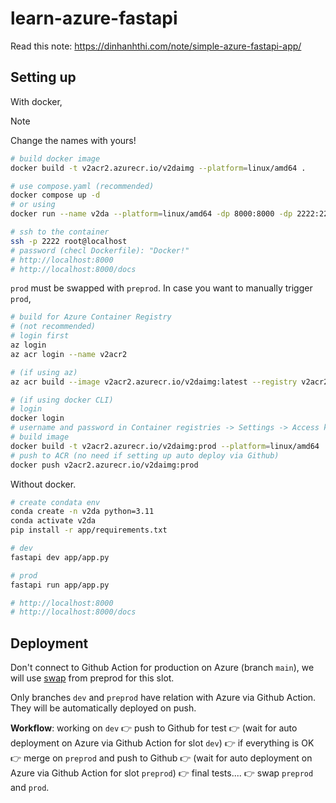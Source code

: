 # learn-azure-fastapi

Read this note: https://dinhanhthi.com/note/simple-azure-fastapi-app/

## Setting up

With docker,

> [!NOTE]
> Change the names with yours!

```bash
# build docker image
docker build -t v2acr2.azurecr.io/v2daimg --platform=linux/amd64 .

# use compose.yaml (recommended)
docker compose up -d
# or using
docker run --name v2da --platform=linux/amd64 -dp 8000:8000 -dp 2222:2222 -v ./app:/app v2acr2.azurecr.io/v2daimg

# ssh to the container
ssh -p 2222 root@localhost
# password (checl Dockerfile): "Docker!"
# http://localhost:8000
# http://localhost:8000/docs
```

`prod` must be swapped with `preprod`. In case you want to manually trigger `prod`,

```bash
# build for Azure Container Registry
# (not recommended)
# login first
az login
az acr login --name v2acr2

# (if using az)
az acr build --image v2acr2.azurecr.io/v2daimg:latest --registry v2acr2 --file Dockerfile .

# (if using docker CLI)
# login
docker login
# username and password in Container registries -> Settings -> Access keys
# build image
docker build -t v2acr2.azurecr.io/v2daimg:prod --platform=linux/amd64 .
# push to ACR (no need if setting up auto deploy via Github)
docker push v2acr2.azurecr.io/v2daimg:prod
```

Without docker.

```bash
# create condata env
conda create -n v2da python=3.11
conda activate v2da
pip install -r app/requirements.txt

# dev
fastapi dev app/app.py

# prod
fastapi run app/app.py

# http://localhost:8000
# http://localhost:8000/docs
```

## Deployment

Don't connect to Github Action for production on Azure (branch `main`), we will use [swap](https://learn.microsoft.com/en-us/azure/app-service/deploy-staging-slots?tabs=portal#swap-two-slots) from preprod for this slot.

Only branches `dev` and `preprod` have relation with Azure via Github Action. They will be automatically deployed on push.

**Workflow**: working on `dev` 👉 push to Github for test 👉 (wait for auto deployment on Azure via Github Action for slot `dev`) 👉 if everything is OK 👉 merge on `preprod` and push to Github 👉 (wait for auto deployment on Azure via Github Action for slot `preprod`) 👉 final tests.... 👉 swap `preprod` and `prod`.